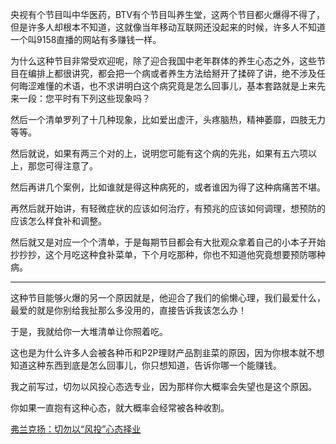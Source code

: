<p>央视有个节目叫中华医药，BTV有个节目叫养生堂，这两个节目都火爆得不得了，但是许多人却根本不知道，这就像当年移动互联网还没起来的时候，许多人不知道一个叫9158直播的网站有多赚钱一样。</p><p>为什么这种节目非常受欢迎呢，除了迎合我国中老年群体的养生心态之外，这些节目在编排上都很讲究，都会把一个病或者养生方法给掰开了揉碎了讲，绝不涉及任何晦涩难懂的术语，也不求讲明白这个病究竟是怎么回事儿，基本套路就是上来先来一段：您平时有下列这些现象吗？</p><p>然后一个清单罗列了十几种现象，比如爱出虚汗，头疼脑热，精神萎靡，四肢无力等等。</p><p>然后就说，如果有两三个对的上，说明您可能有这个病的先兆，如果有五六项以上，那您可得注意了。</p><p>然后再讲几个案例，比如谁就是得这种病死的，或者谁因为得了这种病痛苦不堪。</p><p>再然后就开始讲，有轻微症状的应该如何治疗，有预兆的应该如何调理，想预防的应该怎么样食补和调整。</p><p>然后就又是对应一个个清单，于是每期节目都会有大批观众拿着自己的小本子开始抄抄抄，这个月吃这种食补菜单，下个月吃那种，你也不知道他究竟想要预防哪种病。</p><hr/><p>这种节目能够火爆的另一个原因就是，他迎合了我们的偷懒心理，我们最爱什么，最爱的就是你别给我扯那么多没用的，直接告诉我该怎么办！</p><p>于是，我就给你一大堆清单让你照着吃。</p><p>这也是为什么许多人会被各种币和P2P理财产品割韭菜的原因，因为你根本就不想知道这种东西到底是怎么回事儿，你只想知道，告诉你哪一个能赚钱。</p><p>我之前写过，切勿以风投心态选专业，因为那样你大概率会失望也是这个原因。</p><p>你如果一直抱有这种心态，就大概率会经常被各种收割。</p><a href="https://zhuanlan.zhihu.com/p/24552653" data-draft-node="block" data-draft-type="link-card" class="internal">弗兰克扬：切勿以“风投”心态择业</a><p></p>